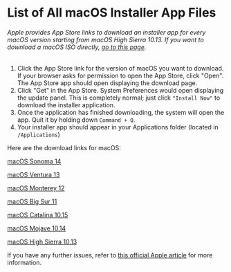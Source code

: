 # List of All macOS Installer App Files
###### Apple provides App Store links to download an installer app for every macOS version starting from macOS High Sierra 10.13. If you want to download a macOS ISO directly, [go to this page](https://www.link.com).
1. Click the App Store link for the version of macOS you want to download. If your browser asks for permission to open the App Store, click "Open". The App Store app should open displaying the download page.
2. Click "Get" in the App Store. System Preferences would open displaying the update panel. This is completely normal; just click ```"Install Now"``` to download the installer application.
3. Once the application has finished downloading, the system will open the app. Quit it by holding down ```Command + Q```.
4. Your installer app should appear in your Applications folder (located in ```/Applications```)

Here are the download links for macOS: 

[macOS Sonoma 14](https://apps.apple.com/app/macos-sonoma/id6450717509?mt=12)

[macOS Ventura 13](https://apps.apple.com/app/macos-ventura/id1638787999?mt=12)

[macOS Monterey 12](https://apps.apple.com/app/macos-monterey/id1576738294?mt=12)

[macOS Big Sur 11](https://apps.apple.com/app/macos-big-sur/id1526878132?mt=12)

[macOS Catalina 10.15](https://apps.apple.com/app/macos-catalina/id1466841314?mt=12)

[macOS Mojave 10.14](https://apps.apple.com/app/macos-mojave/id1398502828?mt=12)

[macOS High Sierra 10.13](https://apps.apple.com/app/macos-high-sierra/id1246284741?mt=12) 

If you have any further issues, refer to [this official Apple article](https://support.apple.com/en-us/102662) for more information. 
